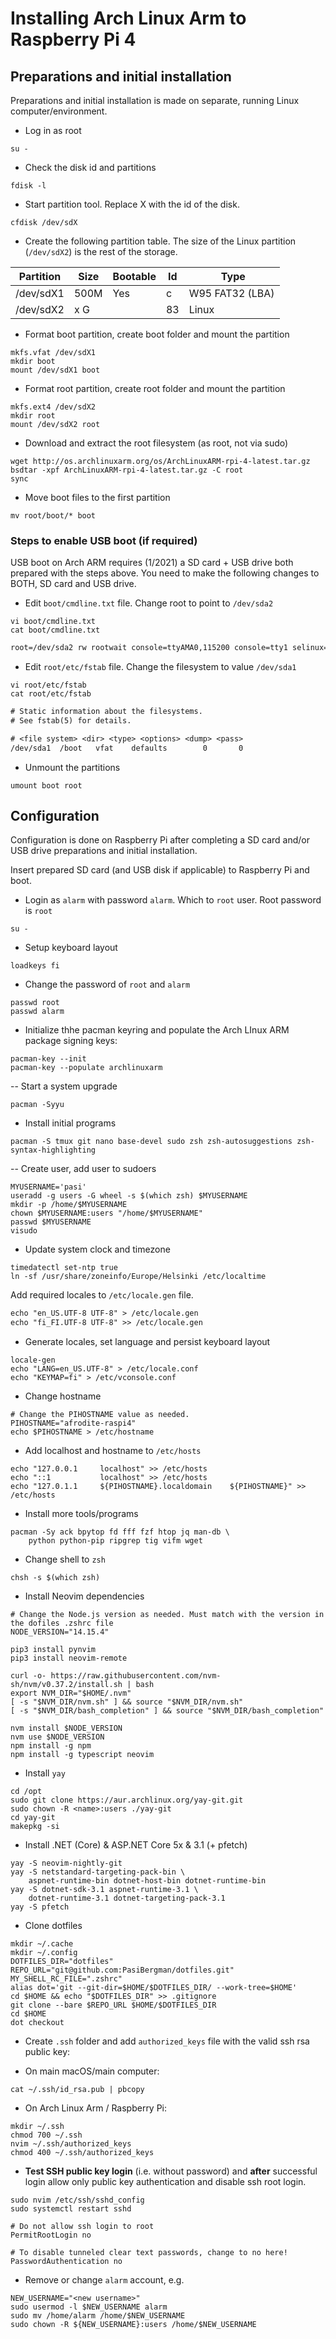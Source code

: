 # Installing Arch Linux Arm to Raspberry Pi 4

## Preparations and initial installation

Preparations and initial installation is made on separate, running Linux computer/environment. 

- Log in as root

```shell
su -
```

- Check the disk id and partitions

```shell
fdisk -l
```

- Start partition tool. Replace X with the id of the disk.

```shell
cfdisk /dev/sdX
```

- Create the following partition table. The size of the Linux partition (`/dev/sdX2`) is the rest of the storage.

| Partition | Size | Bootable | Id | Type                     |
| --------- | ---- | -------- | -- | ------------------------ |
| /dev/sdX1 | 500M | Yes      | c  | W95 FAT32 (LBA)          |
| /dev/sdX2 | x G  |          | 83 | Linux                    |

- Format boot partition, create boot folder and mount the partition

```shell
mkfs.vfat /dev/sdX1
mkdir boot
mount /dev/sdX1 boot
```

- Format root partition, create root folder and mount the partition

```shell
mkfs.ext4 /dev/sdX2
mkdir root
mount /dev/sdX2 root
```

- Download and extract the root filesystem (as root, not via sudo)

```shell
wget http://os.archlinuxarm.org/os/ArchLinuxARM-rpi-4-latest.tar.gz
bsdtar -xpf ArchLinuxARM-rpi-4-latest.tar.gz -C root
sync
```

- Move boot files to the first partition

```shell
mv root/boot/* boot
```

### Steps to enable USB boot (if required)

USB boot on Arch ARM requires (1/2021) a SD card + USB drive both prepared with the steps above. You need to make the following changes to BOTH, SD card and USB drive.

- Edit `boot/cmdline.txt` file. Change root to point to `/dev/sda2`

```shell
vi boot/cmdline.txt
cat boot/cmdline.txt
```

```txt
root=/dev/sda2 rw rootwait console=ttyAMA0,115200 console=tty1 selinux=0 plymouth.enable=0 smsc95xx.turbo_mode=N dwc_otg.lpm_enable=0 kgdboc=ttyAMA0,115200 elevator=noop
```

- Edit `root/etc/fstab` file. Change the filesystem to value `/dev/sda1`

```shell
vi root/etc/fstab
cat root/etc/fstab
```

```txt
# Static information about the filesystems.
# See fstab(5) for details.

# <file system> <dir> <type> <options> <dump> <pass>
/dev/sda1  /boot   vfat    defaults        0       0
```

- Unmount the partitions

```shell
umount boot root
```

## Configuration

Configuration is done on Raspberry Pi after completing a SD card and/or USB drive preparations and initial installation.

Insert prepared SD card (and USB disk if applicable) to Raspberry Pi and boot.

- Login as `alarm` with password `alarm`. Which to `root` user. Root password is `root`

```shell
su -
```

- Setup keyboard layout

```shell
loadkeys fi
```

- Change the password of `root` and `alarm`

```shell
passwd root
passwd alarm
```

- Initialize thhe pacman keyring and populate the Arch LInux ARM package signing keys:

```shell
pacman-key --init
pacman-key --populate archlinuxarm
```

-- Start a system upgrade

```shell
pacman -Syyu
```

- Install initial programs

```shell
pacman -S tmux git nano base-devel sudo zsh zsh-autosuggestions zsh-syntax-highlighting
```

-- Create user, add user to sudoers

```shell
MYUSERNAME='pasi'
useradd -g users -G wheel -s $(which zsh) $MYUSERNAME
mkdir -p /home/$MYUSERNAME
chown $MYUSERNAME:users "/home/$MYUSERNAME"
passwd $MYUSERNAME
visudo
```

- Update system clock and timezone

```shell
timedatectl set-ntp true
ln -sf /usr/share/zoneinfo/Europe/Helsinki /etc/localtime
```

Add required locales to `/etc/locale.gen` file. 

```txt
echo "en_US.UTF-8 UTF-8" > /etc/locale.gen
echo "fi_FI.UTF-8 UTF-8" >> /etc/locale.gen
```

- Generate locales, set language and persist keyboard layout

```shell
locale-gen
echo "LANG=en_US.UTF-8" > /etc/locale.conf
echo "KEYMAP=fi" > /etc/vconsole.conf
```

- Change hostname

```shell
# Change the PIHOSTNAME value as needed.
PIHOSTNAME="afrodite-raspi4"
echo $PIHOSTNAME > /etc/hostname
```

- Add localhost and hostname to `/etc/hosts`

```shell
echo "127.0.0.1     localhost" >> /etc/hosts
echo "::1           localhost" >> /etc/hosts
echo "127.0.1.1     ${PIHOSTNAME}.localdomain    ${PIHOSTNAME}" >> /etc/hosts
```

- Install more tools/programs

```shell
pacman -Sy ack bpytop fd fff fzf htop jq man-db \
    python python-pip ripgrep tig vifm wget
```

- Change shell to `zsh`

```shell
chsh -s $(which zsh)
```

- Install Neovim dependencies

```shell
# Change the Node.js version as needed. Must match with the version in the dofiles .zshrc file
NODE_VERSION="14.15.4"

pip3 install pynvim
pip3 install neovim-remote

curl -o- https://raw.githubusercontent.com/nvm-sh/nvm/v0.37.2/install.sh | bash
export NVM_DIR="$HOME/.nvm"
[ -s "$NVM_DIR/nvm.sh" ] && source "$NVM_DIR/nvm.sh"
[ -s "$NVM_DIR/bash_completion" ] && source "$NVM_DIR/bash_completion"

nvm install $NODE_VERSION
nvm use $NODE_VERSION
npm install -g npm
npm install -g typescript neovim
```

- Install `yay`

```shell
cd /opt
sudo git clone https://aur.archlinux.org/yay-git.git
sudo chown -R <name>:users ./yay-git
cd yay-git
makepkg -si
```

- Install .NET (Core) & ASP.NET Core 5x & 3.1 (+ pfetch)

```shell
yay -S neovim-nightly-git
yay -S netstandard-targeting-pack-bin \
    aspnet-runtime-bin dotnet-host-bin dotnet-runtime-bin
yay -S dotnet-sdk-3.1 aspnet-runtime-3.1 \
    dotnet-runtime-3.1 dotnet-targeting-pack-3.1
yay -S pfetch
```

- Clone dotfiles

```shell
mkdir ~/.cache
mkdir ~/.config
DOTFILES_DIR="dotfiles"
REPO_URL="git@github.com:PasiBergman/dotfiles.git"
MY_SHELL_RC_FILE=".zshrc"
alias dot='git --git-dir=$HOME/$DOTFILES_DIR/ --work-tree=$HOME'
cd $HOME && echo "$DOTFILES_DIR" >> .gitignore
git clone --bare $REPO_URL $HOME/$DOTFILES_DIR
cd $HOME
dot checkout
```

- Create `.ssh` folder and add `authorized_keys` file with the valid ssh rsa public key:

- On main macOS/main computer:

```shell
cat ~/.ssh/id_rsa.pub | pbcopy
```

- On Arch Linux Arm / Raspberry Pi:

```shell
mkdir ~/.ssh
chmod 700 ~/.ssh
nvim ~/.ssh/authorized_keys
chmod 400 ~/.ssh/authorized_keys
```

- **Test SSH public key login** (i.e. without password) and **after** successful 
login allow only public key authentication and disable ssh root login.

```shell
sudo nvim /etc/ssh/sshd_config
sudo systemctl restart sshd
```

```text
# Do not allow ssh login to root
PermitRootLogin no

# To disable tunneled clear text passwords, change to no here!
PasswordAuthentication no
```

- Remove or change `alarm` account, e.g.

```shell
NEW_USERNAME="<new username>"
sudo usermod -l $NEW_USERNAME alarm
sudo mv /home/alarm /home/$NEW_USERNAME
sudo chown -R ${NEW_USERNAME}:users /home/$NEW_USERNAME
```
